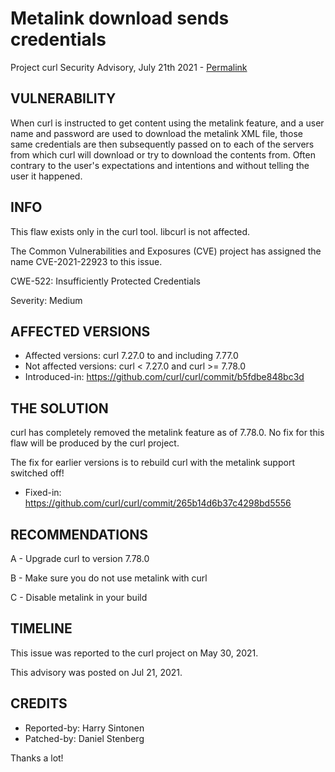 Metalink download sends credentials
===================================

Project curl Security Advisory, July 21th 2021 -
[Permalink](https://curl.se/docs/CVE-2021-22923.html)

VULNERABILITY
-------------

When curl is instructed to get content using the metalink feature, and a user
name and password are used to download the metalink XML file, those same
credentials are then subsequently passed on to each of the servers from which
curl will download or try to download the contents from. Often contrary to the
user's expectations and intentions and without telling the user it happened.

INFO
----

This flaw exists only in the curl tool. libcurl is not affected.

The Common Vulnerabilities and Exposures (CVE) project has assigned the name
CVE-2021-22923 to this issue.

CWE-522: Insufficiently Protected Credentials

Severity: Medium

AFFECTED VERSIONS
-----------------

- Affected versions: curl 7.27.0 to and including 7.77.0
- Not affected versions: curl < 7.27.0 and curl >= 7.78.0
- Introduced-in: https://github.com/curl/curl/commit/b5fdbe848bc3d

THE SOLUTION
------------

curl has completely removed the metalink feature as of 7.78.0. No fix for this
flaw will be produced by the curl project.

The fix for earlier versions is to rebuild curl with the metalink support
switched off!

- Fixed-in: https://github.com/curl/curl/commit/265b14d6b37c4298bd5556

RECOMMENDATIONS
--------------

 A - Upgrade curl to version 7.78.0

 B - Make sure you do not use metalink with curl

 C - Disable metalink in your build

TIMELINE
--------

This issue was reported to the curl project on May 30, 2021.

This advisory was posted on Jul 21, 2021.

CREDITS
-------

- Reported-by: Harry Sintonen
- Patched-by: Daniel Stenberg

Thanks a lot!
